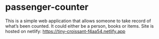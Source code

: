 # passenger-counter
This is a simple web application that allows someone to take record of what’s been counted. It could either be a person, books or items.
Site is hosted on netlify: https://tiny-croissant-f4aa54.netlify.app

